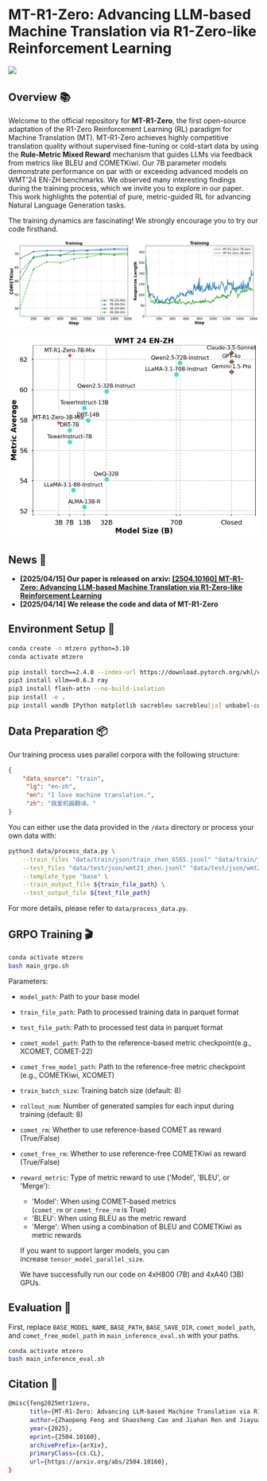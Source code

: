 # MT-R1-Zero: Advancing LLM-based Machine Translation via R1-Zero-like Reinforcement Learning

<a href='https://arxiv.org/abs/2504.10160'><img src='https://img.shields.io/badge/arXiv-2504.10160-b31b1b.svg'></a> &nbsp;


## Overview **📚**


Welcome to the official repository for **MT-R1-Zero**, the first open-source adaptation of the R1-Zero Reinforcement Learning (RL) paradigm for Machine Translation (MT). MT-R1-Zero achieves highly competitive translation quality without supervised fine-tuning or cold-start data by using the **Rule-Metric Mixed Reward** mechanism that guides LLMs via feedback from metrics like BLEU and COMETKiwi. Our 7B parameter models demonstrate performance on par with or exceeding advanced models on WMT'24 EN-ZH benchmarks. We observed many interesting findings during the training process, which we invite you to explore in our paper. This work highlights the potential of pure, metric-guided RL for advancing Natural Language Generation tasks. 

The training dynamics are fascinating! We strongly encourage you to try our code firsthand.

![zhen_training.png](asset/zhen_training.png)

![intro.png](asset/intro.png)

## News 📢
- **[2025/04/15] Our paper is released on arxiv: [[2504.10160] MT-R1-Zero: Advancing LLM-based Machine Translation via R1-Zero-like Reinforcement Learning ](https://arxiv.org/abs/2504.10160)**  
- **[2025/04/14] We release the code and data of MT-R1-Zero**

## **Environment Setup 🔧**


```bash
conda create -n mtzero python=3.10
conda activate mtzero
```

```bash
pip install torch==2.4.0 --index-url https://download.pytorch.org/whl/cu124
pip3 install vllm==0.6.3 ray
pip3 install flash-attn --no-build-isolation
pip install -e . 
pip install wandb IPython matplotlib sacrebleu sacrebleu[ja] unbabel-comet
```

## Data Preparation 📦

Our training process uses parallel corpora with the following structure:

```json
{
	"data_source": "train",
	 "lg": "en-zh", 
	 "en": "I love machine translation.", 
	 "zh": "我爱机器翻译。"
}
```

You can either use the data provided in the `/data` directory or process your own data with:

```bash
python3 data/process_data.py \
    --train_files "data/train/json/train_zhen_6565.jsonl" "data/train/json/train_enzh_6565.jsonl" \
    --test_files "data/test/json/wmt23_zhen.jsonl" "data/test/json/wmt24_enzh.jsonl" \
    --template_type "base" \
    --train_output_file ${train_file_path} \
    --test_output_file ${test_file_path}
```

For more details, please refer to `data/process_data.py`.

## GRPO Training 🎬️

```bash
conda activate mtzero
bash main_grpo.sh
```

Parameters:

- `model_path`: Path to your base model
- `train_file_path`: Path to processed training data in parquet format
- `test_file_path`: Path to processed test data in parquet format
- `comet_model_path`: Path to the reference-based metric checkpoint(e.g., XCOMET, COMET-22)
- `comet_free_model_path`: Path to the reference-free metric checkpoint (e.g., COMETKiwi, XCOMET)
- `train_batch_size`: Training batch size (default: 8)
- `rollout_num`: Number of generated samples for each input during training (default: 8)
- `comet_rm`: Whether to use reference-based COMET as reward (True/False)
- `comet_free_rm`: Whether to use reference-free COMETKiwi as reward (True/False)
- `reward_metric`: Type of metric reward  to use ('Model', 'BLEU', or 'Merge'):
    - 'Model': When using COMET-based metrics (`comet_rm` or `comet_free_rm` is True)
    - 'BLEU': When using BLEU as the metric reward
    - 'Merge': When using a combination of BLEU and COMETKiwi as metric rewards
    
    If you want to support larger models, you can increase `tensor_model_parallel_size`. 
    
    We have successfully run our code on 4xH800 (7B) and 4xA40 (3B) GPUs. 
    

## Evaluation 🎰

First, replace `BASE_MODEL_NAME`, `BASE_PATH`, `BASE_SAVE_DIR`, `comet_model_path`, and `comet_free_model_path` in `main_inference_eval.sh` with your paths.

```bash
conda activate mtzero
bash main_inference_eval.sh
```

## Citation **📝**

```bash
@misc{feng2025mtr1zero,
      title={MT-R1-Zero: Advancing LLM-based Machine Translation via R1-Zero-like Reinforcement Learning}, 
      author={Zhaopeng Feng and Shaosheng Cao and Jiahan Ren and Jiayuan Su and Ruizhe Chen and Yan Zhang and Zhe Xu and Yao Hu and Jian Wu and Zuozhu Liu},
      year={2025},
      eprint={2504.10160},
      archivePrefix={arXiv},
      primaryClass={cs.CL},
      url={https://arxiv.org/abs/2504.10160}, 
}
```